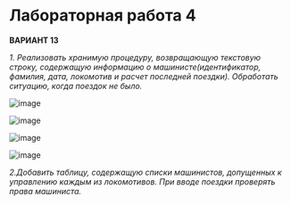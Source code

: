 # Лабораторная работа 4

**ВАРИАНТ 13**

*1. Реализовать хранимую процедуру, возвращающую текстовую строку, содержащую информацию о машинисте(идентификатор, фамилия, дата, локомотив и расчет последней поездки). Обработать ситуацию, когда поездок не было.*

![image](https://github.com/user-attachments/assets/30f0f756-0c12-4e58-a042-b04236fe71bf)

![image](https://github.com/user-attachments/assets/25c270ba-e015-4f91-bb93-a8fd1d073fe5)

![image](https://github.com/user-attachments/assets/53aaf52c-b1dd-44b9-bc6f-11f09bcb5e86)

![image](https://github.com/user-attachments/assets/1d0074d8-a31b-42b0-8a93-08e417d5c53d)

*2.Добавить таблицу, содержащую списки машинистов, допущенных к управлению каждым из локомотивов. При вводе поездки проверять права машиниста.*



